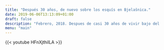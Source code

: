 ```yaml
---
title: "Después 30 años, de nuevo sobre los esquís en Bjelašnica."
date: 2019-06-06T13:13:09+01:00
draft: false
description: "Febrero, 2018. Despues de casi 30 años de vivir bajo del sol Africano, he vuelto a esquiar sobre la nieve. Por supuesto, la montaña elegida es Bjelašnica a 28km de Sarajevo, Bosnia. Un video corto hecho por mi esposa."
menu: "main"
---
```


{{< youtube HFnXjthilLA >}}